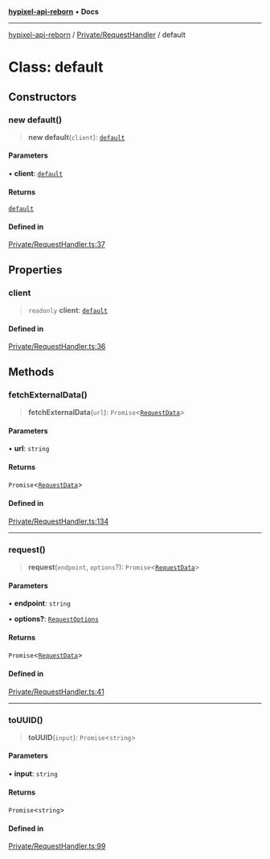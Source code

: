 [**hypixel-api-reborn**](../../../README.md) • **Docs**

***

[hypixel-api-reborn](../../../modules.md) / [Private/RequestHandler](../README.md) / default

# Class: default

## Constructors

### new default()

> **new default**(`client`): [`default`](default.md)

#### Parameters

• **client**: [`default`](../../../Client/classes/default.md)

#### Returns

[`default`](default.md)

#### Defined in

[Private/RequestHandler.ts:37](https://github.com/Kathund/REBORN-docs-TEST/blob/226e7f6a62bb6bca87ef0828ac84e9098d59f860/src/Private/RequestHandler.ts#L37)

## Properties

### client

> `readonly` **client**: [`default`](../../../Client/classes/default.md)

#### Defined in

[Private/RequestHandler.ts:36](https://github.com/Kathund/REBORN-docs-TEST/blob/226e7f6a62bb6bca87ef0828ac84e9098d59f860/src/Private/RequestHandler.ts#L36)

## Methods

### fetchExternalData()

> **fetchExternalData**(`url`): `Promise`\<[`RequestData`](RequestData.md)\>

#### Parameters

• **url**: `string`

#### Returns

`Promise`\<[`RequestData`](RequestData.md)\>

#### Defined in

[Private/RequestHandler.ts:134](https://github.com/Kathund/REBORN-docs-TEST/blob/226e7f6a62bb6bca87ef0828ac84e9098d59f860/src/Private/RequestHandler.ts#L134)

***

### request()

> **request**(`endpoint`, `options`?): `Promise`\<[`RequestData`](RequestData.md)\>

#### Parameters

• **endpoint**: `string`

• **options?**: [`RequestOptions`](../interfaces/RequestOptions.md)

#### Returns

`Promise`\<[`RequestData`](RequestData.md)\>

#### Defined in

[Private/RequestHandler.ts:41](https://github.com/Kathund/REBORN-docs-TEST/blob/226e7f6a62bb6bca87ef0828ac84e9098d59f860/src/Private/RequestHandler.ts#L41)

***

### toUUID()

> **toUUID**(`input`): `Promise`\<`string`\>

#### Parameters

• **input**: `string`

#### Returns

`Promise`\<`string`\>

#### Defined in

[Private/RequestHandler.ts:99](https://github.com/Kathund/REBORN-docs-TEST/blob/226e7f6a62bb6bca87ef0828ac84e9098d59f860/src/Private/RequestHandler.ts#L99)
